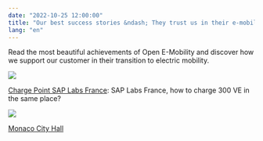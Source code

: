 ```yaml
---
date: "2022-10-25 12:00:00"
title: "Our best success stories &ndash; They trust us in their e-mobility"
lang: "en"
---
```


Read the most beautiful achievements of Open E-Mobility and discover how we support our customer in their transition to electric mobility.

[ ![](*<?=$rbase?>*/img/SAP-CP-01-1-600x450.webp) ](*<?=$rbase?>*/portfolio-items/sap-labs-france-charges-300-ve-in-the-same-place)

[Charge Point SAP Labs France](*<?=$rbase?>*/portfolio-items/sap-labs-france-charges-300-ve-in-the-same-place): SAP Labs France, how to charge 300 VE in the same place?

[ ![](*<?=$rbase?>*/img/Marie-de-Monaco-600x352.webp) ](*<?=$rbase?>*/portfolio-items/monaco-city-hall)

[Monaco City Hall](*<?=$rbase?>*/portfolio-items/monaco-city-hall)
